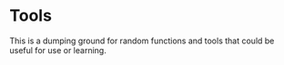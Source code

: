 # Tools

This is a dumping ground for random functions and tools that could be useful for use or learning.
